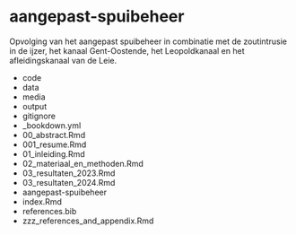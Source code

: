 # aangepast-spuibeheer
Opvolging van het aangepast spuibeheer in combinatie met de zoutintrusie in de ijzer, het kanaal Gent-Oostende, het Leopoldkanaal en het afleidingskanaal van de Leie.
* code
* data
* media
* output
* gitignore
* _bookdown.yml
* 00_abstract.Rmd
* 001_resume.Rmd
* 01_inleiding.Rmd
* 02_materiaal_en_methoden.Rmd
* 03_resultaten_2023.Rmd
* 03_resultaten_2024.Rmd
* aangepast-spuibeheer
* index.Rmd
* references.bib
* zzz_references_and_appendix.Rmd
